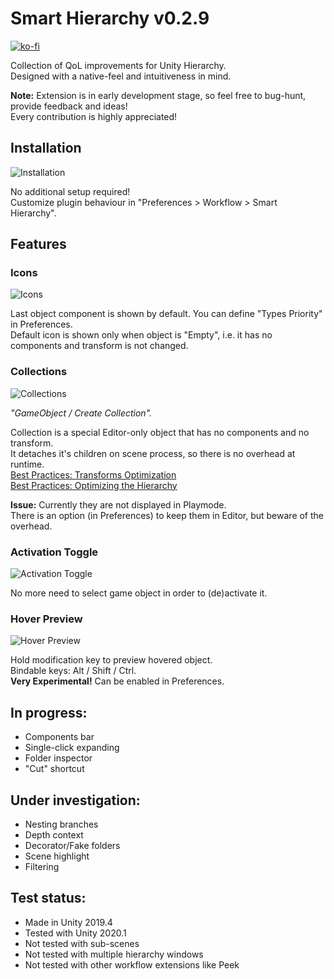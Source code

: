 # Smart Hierarchy v0.2.9
[![ko-fi](https://www.ko-fi.com/img/githubbutton_sm.svg)](https://ko-fi.com/L4L02M51R)

Collection of QoL improvements for Unity Hierarchy.\
Designed with a native-feel and intuitiveness in mind.

**Note:** Extension is in early development stage, so feel free to bug-hunt, provide feedback and ideas!\
Every contribution is highly appreciated!

## Installation
![Installation](https://i.imgur.com/2e4baUn.png)

No additional setup required!\
Customize plugin behaviour in "Preferences > Workflow > Smart Hierarchy".

## Features
### Icons
![Icons](https://i.imgur.com/aVIzuCy.png)

Last object component is shown by default. You can define "Types Priority" in Preferences.\
Default icon is shown only when object is "Empty", i.e. it has no components and transform is not changed.

### Collections
![Collections](https://i.imgur.com/F2Z8lVz.png)

*"GameObject / Create Collection".*

Collection is a special Editor-only object that has no components and no transform.\
It detaches it's children on scene process, so there is no overhead at runtime.\
[Best Practices: Transforms Optimization](https://unity.com/ru/how-to/best-practices-performance-optimization-unity#transforms) \
[Best Practices: Optimizing the Hierarchy](https://blogs.unity3d.com/ru/2017/06/29/best-practices-from-the-spotlight-team-optimizing-the-hierarchy/)

**Issue:** Currently they are not displayed in Playmode.\
There is an option (in Preferences) to keep them in Editor, but beware of the overhead.

### Activation Toggle
![Activation Toggle](https://i.imgur.com/nv7aPE5.png)

No more need to select game object in order to (de)activate it.

### Hover Preview
![Hover Preview](https://i.imgur.com/CAN5uKL.png) 

Hold modification key to preview hovered object.\
Bindable keys: Alt / Shift / Ctrl.\
**Very Experimental!** Can be enabled in Preferences.

## In progress:
* Components bar
* Single-click expanding
* Folder inspector
* "Cut" shortcut

## Under investigation:
* Nesting branches
* Depth context
* Decorator/Fake folders
* Scene highlight
* Filtering

## Test status:
* Made in Unity 2019.4
* Tested with Unity 2020.1
* Not tested with sub-scenes
* Not tested with multiple hierarchy windows
* Not tested with other workflow extensions like Peek